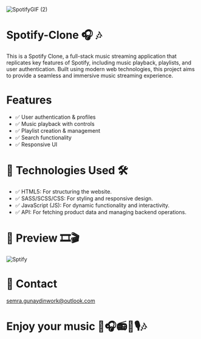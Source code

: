 ![SpotifyGIF (2)](https://github.com/user-attachments/assets/ece97068-f08a-4e52-8a86-58fa67a9d9c2)


# Spotify-Clone 🎧 🎶

This is a Spotify Clone, a full-stack music streaming application that replicates key features of Spotify, including music playback, playlists, and user authentication. 
Built using modern web technologies, this project aims to provide a seamless and immersive music streaming experience.

# Features
- ✅ User authentication & profiles
- ✅ Music playback with controls
- ✅ Playlist creation & management
- ✅ Search functionality
- ✅ Responsive UI

# 🧰 Technologies Used 🛠️
- ✅ HTML5: For structuring the website.
- ✅ SASS/SCSS/CSS: For styling and responsive design.
- ✅ JavaScript (JS): For dynamic functionality and interactivity.
- ✅ API: For fetching product data and managing backend operations.

# 📸 Preview 🎞️🎬

![Sptify](https://github.com/user-attachments/assets/295964eb-fd3e-4109-b392-c2ec66a95c10)




# 📧 Contact
semra.gunaydinwork@outlook.com

# Enjoy your music 🎼🎧📻🎹🎙️🎶

